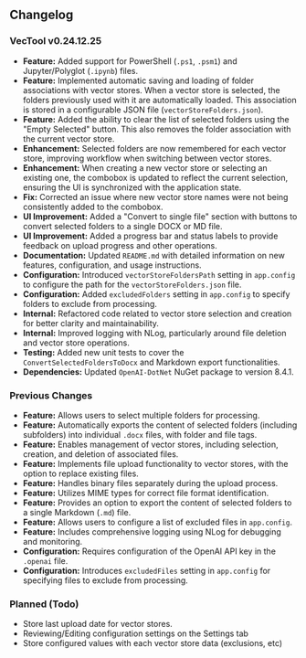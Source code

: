 ## Changelog

### VecTool v0.24.12.25

*   **Feature:** Added support for PowerShell (`.ps1`, `.psm1`) and Jupyter/Polyglot (`.ipynb`) files.
*   **Feature:** Implemented automatic saving and loading of folder associations with vector stores. When a vector store is selected, the folders previously used with it are automatically loaded. This association is stored in a configurable JSON file (`vectorStoreFolders.json`).
*   **Feature:** Added the ability to clear the list of selected folders using the "Empty Selected" button. This also removes the folder association with the current vector store.
*   **Enhancement:** Selected folders are now remembered for each vector store, improving workflow when switching between vector stores.
*   **Enhancement:** When creating a new vector store or selecting an existing one, the combobox is updated to reflect the current selection, ensuring the UI is synchronized with the application state.
*   **Fix:** Corrected an issue where new vector store names were not being consistently added to the combobox.
*   **UI Improvement:** Added a "Convert to single file" section with buttons to convert selected folders to a single DOCX or MD file.
*   **UI Improvement:** Added a progress bar and status labels to provide feedback on upload progress and other operations.
*   **Documentation:** Updated `README.md` with detailed information on new features, configuration, and usage instructions.
*   **Configuration:** Introduced `vectorStoreFoldersPath` setting in `app.config` to configure the path for the `vectorStoreFolders.json` file.
*   **Configuration:** Added `excludedFolders` setting in `app.config` to specify folders to exclude from processing.
*   **Internal:** Refactored code related to vector store selection and creation for better clarity and maintainability.
*   **Internal:** Improved logging with NLog, particularly around file deletion and vector store operations.
*   **Testing:** Added new unit tests to cover the `ConvertSelectedFoldersToDocx` and Markdown export functionalities.
*   **Dependencies:** Updated `OpenAI-DotNet` NuGet package to version 8.4.1.

### Previous Changes

*   **Feature:** Allows users to select multiple folders for processing.
*   **Feature:** Automatically exports the content of selected folders (including subfolders) into individual `.docx` files, with folder and file tags.
*   **Feature:** Enables management of vector stores, including selection, creation, and deletion of associated files.
*   **Feature:** Implements file upload functionality to vector stores, with the option to replace existing files.
*   **Feature:** Handles binary files separately during the upload process.
*   **Feature:** Utilizes MIME types for correct file format identification.
*   **Feature:** Provides an option to export the content of selected folders to a single Markdown (`.md`) file.
*   **Feature:** Allows users to configure a list of excluded files in `app.config`.
*   **Feature:** Includes comprehensive logging using NLog for debugging and monitoring.
*   **Configuration:** Requires configuration of the OpenAI API key in the `.openai` file.
*   **Configuration:** Introduces `excludedFiles` setting in `app.config` for specifying files to exclude from processing.

### Planned (Todo)

*   Store last upload date for vector stores.
*   Reviewing/Editing configuration settings on the Settings tab
*   Store configured values with each vector store data (exclusions, etc)
